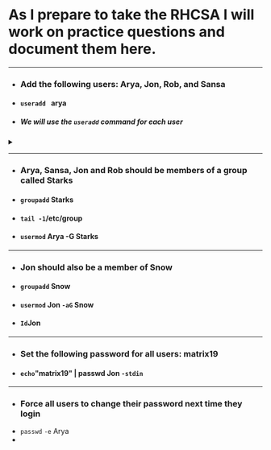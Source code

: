 # As I prepare to take the RHCSA I will work on practice questions and document them here.

---

- ### Add the following users: Arya, Jon, Rob, and Sansa
- #### ```useradd ``` arya
- ##### We will use the ```useradd``` command for each user

<details>
<summary></summary>

</details>

---
- ### Arya, Sansa, Jon and Rob should be members of a group called Starks
- #### ```groupadd``` Starks
- #### ```tail -1```/etc/group
- #### ```usermod``` Arya -G Starks

---
- ### Jon should also be a member of Snow
- #### ```groupadd``` Snow
- #### ```usermod``` Jon ```-aG``` Snow
- #### ```Id```Jon
---
- ### Set the following password for all users: matrix19
- #### ```echo```"matrix19" | passwd Jon ```-stdin```
---
- ### Force all users to change their password next time they login
- ```passwd``` ```-e``` Arya
- 



  








